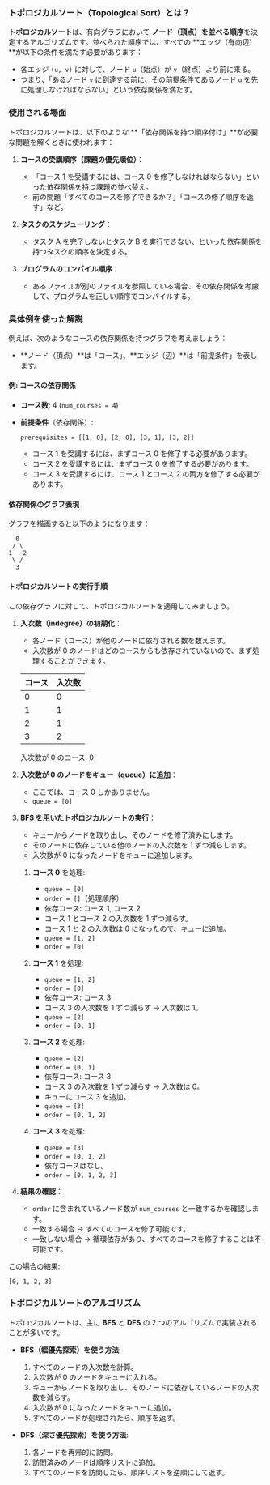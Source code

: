 ### トポロジカルソート（Topological Sort）とは？

**トポロジカルソート**は、有向グラフにおいて **ノード（頂点）を並べる順序**を決定するアルゴリズムです。並べられた順序では、すべての **エッジ（有向辺）**が以下の条件を満たす必要があります：

- 各エッジ `(u, v)` に対して、ノード `u`（始点）が `v`（終点）より前に来る。
- つまり、「あるノード `v` に到達する前に、その前提条件であるノード `u` を先に処理しなければならない」という依存関係を満たす。

### 使用される場面

トポロジカルソートは、以下のような **「依存関係を持つ順序付け」**が必要な問題を解くときに使われます：

1. **コースの受講順序（課題の優先順位）**：

   - 「コース 1 を受講するには、コース 0 を修了しなければならない」といった依存関係を持つ課題の並べ替え。
   - 前の問題「すべてのコースを修了できるか？」「コースの修了順序を返す」など。

2. **タスクのスケジューリング**：

   - タスク A を完了しないとタスク B を実行できない、といった依存関係を持つタスクの順序を決定する。

3. **プログラムのコンパイル順序**：
   - あるファイルが別のファイルを参照している場合、その依存関係を考慮して、プログラムを正しい順序でコンパイルする。

### 具体例を使った解説

例えば、次のようなコースの依存関係を持つグラフを考えましょう：

- **ノード（頂点）**は「コース」、**エッジ（辺）**は「前提条件」を表します。

#### 例: コースの依存関係

- **コース数**: 4 (`num_courses = 4`)
- **前提条件**（依存関係）:

  ```plaintext
  prerequisites = [[1, 0], [2, 0], [3, 1], [3, 2]]
  ```

  - コース 1 を受講するには、まずコース 0 を修了する必要があります。
  - コース 2 を受講するには、まずコース 0 を修了する必要があります。
  - コース 3 を受講するには、コース 1 とコース 2 の両方を修了する必要があります。

#### 依存関係のグラフ表現

グラフを描画すると以下のようになります：

```
  0
 / \
1   2
 \ /
  3
```

#### トポロジカルソートの実行手順

この依存グラフに対して、トポロジカルソートを適用してみましょう。

1. **入次数（indegree）の初期化**：

   - 各ノード（コース）が他のノードに依存される数を数えます。
   - 入次数が 0 のノードはどのコースからも依存されていないので、まず処理することができます。

   | コース | 入次数 |
   | ------ | ------ |
   | 0      | 0      |
   | 1      | 1      |
   | 2      | 1      |
   | 3      | 2      |

   入次数が 0 のコース: 0

2. **入次数が 0 のノードをキュー（queue）に追加**：

   - ここでは、コース 0 しかありません。
   - `queue = [0]`

3. **BFS を用いたトポロジカルソートの実行**：

   - キューからノードを取り出し、そのノードを修了済みにします。
   - そのノードに依存している他のノードの入次数を 1 ずつ減らします。
   - 入次数が 0 になったノードをキューに追加します。

   1. **コース 0** を処理:

      - `queue = [0]`
      - `order = []`（処理順序）
      - 依存コース: コース 1, コース 2
      - コース 1 とコース 2 の入次数を 1 ずつ減らす。
      - コース 1 と 2 の入次数は 0 になったので、キューに追加。
      - `queue = [1, 2]`
      - `order = [0]`

   2. **コース 1** を処理:

      - `queue = [1, 2]`
      - `order = [0]`
      - 依存コース: コース 3
      - コース 3 の入次数を 1 ずつ減らす → 入次数は 1。
      - `queue = [2]`
      - `order = [0, 1]`

   3. **コース 2** を処理:

      - `queue = [2]`
      - `order = [0, 1]`
      - 依存コース: コース 3
      - コース 3 の入次数を 1 ずつ減らす → 入次数は 0。
      - キューにコース 3 を追加。
      - `queue = [3]`
      - `order = [0, 1, 2]`

   4. **コース 3** を処理:
      - `queue = [3]`
      - `order = [0, 1, 2]`
      - 依存コースはなし。
      - `order = [0, 1, 2, 3]`

4. **結果の確認**：
   - `order` に含まれているノード数が `num_courses` と一致するかを確認します。
   - 一致する場合 → すべてのコースを修了可能です。
   - 一致しない場合 → 循環依存があり、すべてのコースを修了することは不可能です。

この場合の結果:

```plaintext
[0, 1, 2, 3]
```

### トポロジカルソートのアルゴリズム

トポロジカルソートは、主に **BFS** と **DFS** の 2 つのアルゴリズムで実装されることが多いです。

- **BFS（幅優先探索）を使う方法**:

  1. すべてのノードの入次数を計算。
  2. 入次数が 0 のノードをキューに入れる。
  3. キューからノードを取り出し、そのノードに依存しているノードの入次数を減らす。
  4. 入次数が 0 になったノードをキューに追加。
  5. すべてのノードが処理されたら、順序を返す。

- **DFS（深さ優先探索）を使う方法**:
  1. 各ノードを再帰的に訪問。
  2. 訪問済みのノードは順序リストに追加。
  3. すべてのノードを訪問したら、順序リストを逆順にして返す。
